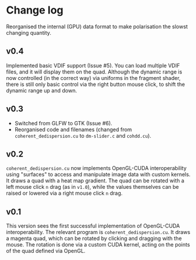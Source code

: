 # Change log

Reorganised the internal (GPU) data format to make polarisation the slowst changing quantity.

## v0.4

Implemented basic VDIF support (Issue #5).
You can load multiple VDIF files, and it will display them on the quad.
Although the dynamic range is now controlled (in the correct way) via uniforms in the fragment shader, there is still only basic control via the right button mouse click, to shift the dynamic range up and down.

## v0.3

- Switched from GLFW to GTK (Issue #6).
- Reorganised code and filenames (changed from `coherent_dedispersion.cu` to `dm-slider.c` and `cohdd.cu`).

## v0.2

`coherent_dedispersion.cu` now implements OpenGL-CUDA interoperability using "surfaces" to access and manipulate image data with custom kernels.
It draws a quad with a heat map gradient.
The quad can be rotated with a left mouse click `n` drag (as in `v1.0`), while the values themselves can be raised or lowered via a right mouse click `n` drag.

## v0.1

This version sees the first successful implementation of OpenGL-CUDA interoperability.
The relevant program is `coherent_dedispersion.cu`.
It draws a magenta quad, which can be rotated by clicking and dragging with the mouse.
The rotation is done via a custom CUDA kernel, acting on the points of the quad defined via OpenGL.
